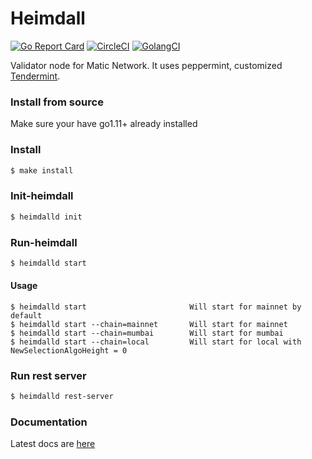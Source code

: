 # Heimdall

[![Go Report Card](https://goreportcard.com/badge/github.com/maticnetwork/heimdall)](https://goreportcard.com/report/github.com/maticnetwork/heimdall) [![CircleCI](https://circleci.com/gh/maticnetwork/heimdall/tree/master.svg?style=shield)](https://circleci.com/gh/maticnetwork/heimdall/tree/master) [![GolangCI](https://golangci.com/badges/github.com/maticnetwork/heimdall.svg)](https://golangci.com/r/github.com/maticnetwork/heimdall)


Validator node for Matic Network. It uses peppermint, customized [Tendermint](https://github.com/tendermint/tendermint).

### Install from source 

Make sure your have go1.11+ already installed

### Install 
```bash 
$ make install
```
### Init-heimdall 
```bash 
$ heimdalld init
```
### Run-heimdall 
```bash 
$ heimdalld start
```
#### Usage
```
$ heimdalld start                       Will start for mainnet by default
$ heimdalld start --chain=mainnet       Will start for mainnet
$ heimdalld start --chain=mumbai        Will start for mumbai
$ heimdalld start --chain=local         Will start for local with NewSelectionAlgoHeight = 0
```

### Run rest server
```bash 
$ heimdalld rest-server 
```


### Documentation 

Latest docs are [here](https://docs.matic.network/) 
